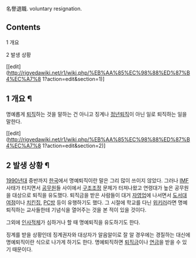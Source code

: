 名譽退職. voluntary resignation.

## Contents

    

1 개요

2 발생 상황

[[edit](http://rigvedawiki.net/r1/wiki.php/%EB%AA%85%EC%98%88%ED%87%B4%EC%A7%8
1?action=edit&section=1)]

## 1 개요 ¶

명예롭게 [퇴직](%ED%87%B4%EC%A7%81.md)하는 것을 말하는 건 아니고 징계나
[정년퇴직](%EC%A0%95%EB%85%84%ED%87%B4%EC%A7%81.md)이 아닌 일로 퇴직하는 일을 말한다.

[[edit](http://rigvedawiki.net/r1/wiki.php/%EB%AA%85%EC%98%88%ED%87%B4%EC%A7%8
1?action=edit&section=2)]

## 2 발생 상황 ¶

[1990년대](1990%EB%85%84%EB%8C%80.md) 중반까지 [한국](%ED%95%9C%EA%B5%AD.md)에서
명예퇴직이란 말은 그리 많이 쓰이지 않았다. 그러나 [IMF](IMF.md) 사태가 터지면서
[공무원](%EA%B3%B5%EB%AC%B4%EC%9B%90.md)들 사이에서
[구조조정](%EA%B5%AC%EC%A1%B0%EC%A1%B0%EC%A0%95.md) 문제가 터져나왔고 연령대가 높은 공무원을 대상으로
퇴직을 유도했다. 퇴직금을 받은 사람들이 대거 [자영업](%EC%9E%90%EC%98%81%EC%97%85.md)에 나서면서
[도서대여점](%EB%8F%84%EC%84%9C%EB%8C%80%EC%97%AC%EC%A0%90.md)이나
[치킨집](%EC%B9%98%ED%82%A8%EC%A7%91.md), [PC방](PC%EB%B0%A9.md) 등이 유행하기도
했다. 그 시절에 학교를 다닌 [위키러](%EC%9C%84%ED%82%A4%EB%9F%AC.md)라면 명예퇴직하는 교사들한테 기념식을
열어주는 것을 본 적이 있을 것이다.

  

그외에 [인사적체](%EC%9D%B8%EC%82%AC%EC%A0%81%EC%B2%B4.md)가 심하거나 할 때 명예퇴직을 유도하기도
한다.

  

징계를 받을 상황인데 징계권자와 대상자가 알음알이로 잘 알 경우에는 경질하는 대신에 명예퇴직이란 식으로 나가게 하기도 한다. 명예퇴직하면
[퇴직금](%ED%87%B4%EC%A7%81%EA%B8%88.md)이나 [연금](%EC%97%B0%EA%B8%88.md)을 받을
수 있기 때문이다.

